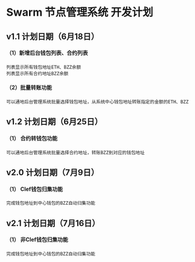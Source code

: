 

# Swarm 节点管理系统 开发计划

## v1.1 计划日期（6月18日）
#### （1）新增后台钱包列表、合约列表 
```
列表显示所有钱包地址ETH、BZZ余额
列表显示所有合约地址BZZ余额
```
#### （2）批量转账功能
`可以通地后台管理系统批量选择钱包地址，从系统中心钱包地址转账指定的金额的ETH、BZZ`


## v1.2 计划日期（6月25日）
#### （1） 合约转钱包功能
`可以通地后台管理系统批量选择合约地址，转账BZZ到对应的钱包地址`

## v2.0 计划日期（7月9日）
#### （1） Clef钱包归集功能
`完成钱包地址到中心钱包的BZZ自动归集功能`

## v2.1 计划日期（7月16日）
#### （1） 非Clef钱包归集功能
`完成钱包地址到中心钱包的BZZ自动归集功能`
